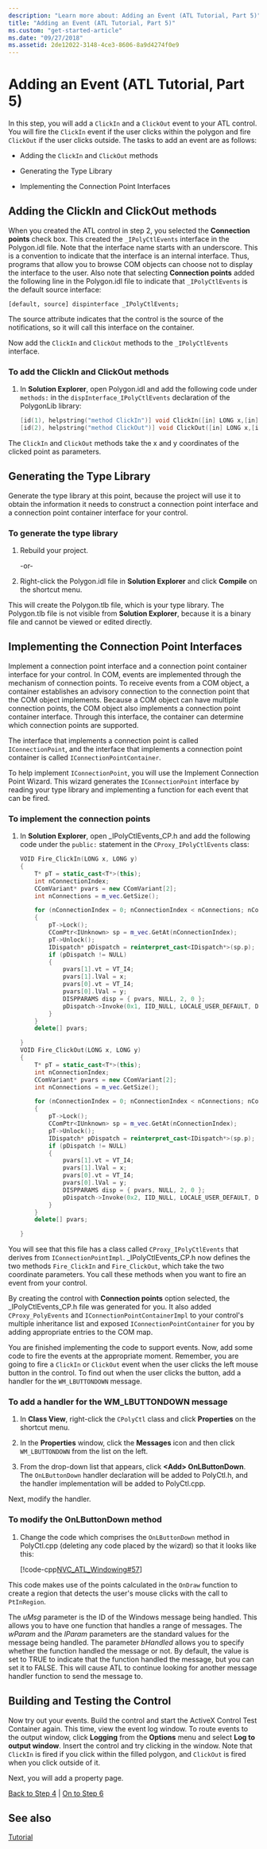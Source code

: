 ```yaml
---
description: "Learn more about: Adding an Event (ATL Tutorial, Part 5)"
title: "Adding an Event (ATL Tutorial, Part 5)"
ms.custom: "get-started-article"
ms.date: "09/27/2018"
ms.assetid: 2de12022-3148-4ce3-8606-8a9d4274f0e9
---
```

# Adding an Event (ATL Tutorial, Part 5)

In this step, you will add a `ClickIn` and a `ClickOut` event to your ATL control. You will fire the `ClickIn` event if the user clicks within the polygon and fire `ClickOut` if the user clicks outside. The tasks to add an event are as follows:

- Adding the `ClickIn` and `ClickOut` methods

- Generating the Type Library

- Implementing the Connection Point Interfaces

## Adding the ClickIn and ClickOut methods

When you created the ATL control in step 2, you selected the **Connection points** check box. This created the `_IPolyCtlEvents` interface in the Polygon.idl file. Note that the interface name starts with an underscore. This is a convention to indicate that the interface is an internal interface. Thus, programs that allow you to browse COM objects can choose not to display the interface to the user. Also note that selecting **Connection points** added the following line in the Polygon.idl file to indicate that `_IPolyCtlEvents` is the default source interface:

`[default, source] dispinterface _IPolyCtlEvents;`

The source attribute indicates that the control is the source of the notifications, so it will call this interface on the container.

Now add the `ClickIn` and `ClickOut` methods to the `_IPolyCtlEvents` interface.

### To add the ClickIn and ClickOut methods

1. In **Solution Explorer**, open Polygon.idl and add the following code under `methods:` in the `dispInterface_IPolyCtlEvents` declaration of the PolygonLib library:

    ```cpp
   [id(1), helpstring("method ClickIn")] void ClickIn([in] LONG x,[in] LONG y);
   [id(2), helpstring("method ClickOut")] void ClickOut([in] LONG x,[in] LONG y);
    ```

The `ClickIn` and `ClickOut` methods take the x and y coordinates of the clicked point as parameters.

## Generating the Type Library

Generate the type library at this point, because the project will use it to obtain the information it needs to construct a connection point interface and a connection point container interface for your control.

### To generate the type library

1. Rebuild your project.

     -or-

1. Right-click the Polygon.idl file in **Solution Explorer** and click **Compile** on the shortcut menu.

This will create the Polygon.tlb file, which is your type library. The Polygon.tlb file is not visible from **Solution Explorer**, because it is a binary file and cannot be viewed or edited directly.

## Implementing the Connection Point Interfaces

Implement a connection point interface and a connection point container interface for your control. In COM, events are implemented through the mechanism of connection points. To receive events from a COM object, a container establishes an advisory connection to the connection point that the COM object implements. Because a COM object can have multiple connection points, the COM object also implements a connection point container interface. Through this interface, the container can determine which connection points are supported.

The interface that implements a connection point is called `IConnectionPoint`, and the interface that implements a connection point container is called `IConnectionPointContainer`.

To help implement `IConnectionPoint`, you will use the Implement Connection Point Wizard. This wizard generates the `IConnectionPoint` interface by reading your type library and implementing a function for each event that can be fired.

### To implement the connection points

1. In **Solution Explorer**, open _IPolyCtlEvents_CP.h and add the following code under the `public:` statement in the `CProxy_IPolyCtlEvents` class:

    ```cpp
    VOID Fire_ClickIn(LONG x, LONG y)
    {
        T* pT = static_cast<T*>(this);
        int nConnectionIndex;
        CComVariant* pvars = new CComVariant[2];
        int nConnections = m_vec.GetSize();

        for (nConnectionIndex = 0; nConnectionIndex < nConnections; nConnectionIndex++)
        {
            pT->Lock();
            CComPtr<IUnknown> sp = m_vec.GetAt(nConnectionIndex);
            pT->Unlock();
            IDispatch* pDispatch = reinterpret_cast<IDispatch*>(sp.p);
            if (pDispatch != NULL)
            {
                pvars[1].vt = VT_I4;
                pvars[1].lVal = x;
                pvars[0].vt = VT_I4;
                pvars[0].lVal = y;
                DISPPARAMS disp = { pvars, NULL, 2, 0 };
                pDispatch->Invoke(0x1, IID_NULL, LOCALE_USER_DEFAULT, DISPATCH_METHOD, &disp, NULL, NULL, NULL);
            }
        }
        delete[] pvars;

    }
    VOID Fire_ClickOut(LONG x, LONG y)
    {
        T* pT = static_cast<T*>(this);
        int nConnectionIndex;
        CComVariant* pvars = new CComVariant[2];
        int nConnections = m_vec.GetSize();

        for (nConnectionIndex = 0; nConnectionIndex < nConnections; nConnectionIndex++)
        {
            pT->Lock();
            CComPtr<IUnknown> sp = m_vec.GetAt(nConnectionIndex);
            pT->Unlock();
            IDispatch* pDispatch = reinterpret_cast<IDispatch*>(sp.p);
            if (pDispatch != NULL)
            {
                pvars[1].vt = VT_I4;
                pvars[1].lVal = x;
                pvars[0].vt = VT_I4;
                pvars[0].lVal = y;
                DISPPARAMS disp = { pvars, NULL, 2, 0 };
                pDispatch->Invoke(0x2, IID_NULL, LOCALE_USER_DEFAULT, DISPATCH_METHOD, &disp, NULL, NULL, NULL);
            }
        }
        delete[] pvars;

    }
    ```

You will see that this file has a class called `CProxy_IPolyCtlEvents` that derives from `IConnectionPointImpl`. _IPolyCtlEvents_CP.h now defines the two methods `Fire_ClickIn` and `Fire_ClickOut`, which take the two coordinate parameters. You call these methods when you want to fire an event from your control.

By creating the control with **Connection points** option selected, the _IPolyCtlEvents_CP.h file was generated for you. It also added `CProxy_PolyEvents` and `IConnectionPointContainerImpl` to your control's multiple inheritance list and exposed `IConnectionPointContainer` for you by adding appropriate entries to the COM map.

You are finished implementing the code to support events. Now, add some code to fire the events at the appropriate moment. Remember, you are going to fire a `ClickIn` or `ClickOut` event when the user clicks the left mouse button in the control. To find out when the user clicks the button, add a handler for the `WM_LBUTTONDOWN` message.

### To add a handler for the WM_LBUTTONDOWN message

1. In **Class View**, right-click the `CPolyCtl` class and click **Properties** on the shortcut menu.

1. In the **Properties** window, click the **Messages** icon and then click `WM_LBUTTONDOWN` from the list on the left.

1. From the drop-down list that appears, click **\<Add> OnLButtonDown**. The `OnLButtonDown` handler declaration will be added to PolyCtl.h, and the handler implementation will be added to PolyCtl.cpp.

Next, modify the handler.

### To modify the OnLButtonDown method

1. Change the code which comprises the `OnLButtonDown` method in PolyCtl.cpp (deleting any code placed by the wizard) so that it looks like this:

    [!code-cpp[NVC_ATL_Windowing#57](../atl/codesnippet/cpp/adding-an-event-atl-tutorial-part-5_2.cpp)]

This code makes use of the points calculated in the `OnDraw` function to create a region that detects the user's mouse clicks with the call to `PtInRegion`.

The *uMsg* parameter is the ID of the Windows message being handled. This allows you to have one function that handles a range of messages. The *wParam* and the *lParam* parameters are the standard values for the message being handled. The parameter *bHandled* allows you to specify whether the function handled the message or not. By default, the value is set to TRUE to indicate that the function handled the message, but you can set it to FALSE. This will cause ATL to continue looking for another message handler function to send the message to.

## Building and Testing the Control

Now try out your events. Build the control and start the ActiveX Control Test Container again. This time, view the event log window. To route events to the output window, click **Logging** from the **Options** menu and select **Log to output window**. Insert the control and try clicking in the window. Note that `ClickIn` is fired if you click within the filled polygon, and `ClickOut` is fired when you click outside of it.

Next, you will add a property page.

[Back to Step 4](../atl/changing-the-drawing-code-atl-tutorial-part-4.md) \| [On to Step 6](../atl/adding-a-property-page-atl-tutorial-part-6.md)

## See also

[Tutorial](../atl/active-template-library-atl-tutorial.md)
